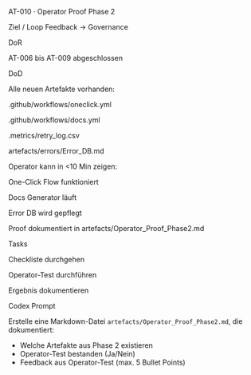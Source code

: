 AT-010 · Operator Proof Phase 2

Ziel / Loop
Feedback → Governance

DoR

AT-006 bis AT-009 abgeschlossen

DoD

Alle neuen Artefakte vorhanden:

.github/workflows/oneclick.yml

.github/workflows/docs.yml

.metrics/retry_log.csv

artefacts/errors/Error_DB.md

Operator kann in <10 Min zeigen:

One-Click Flow funktioniert

Docs Generator läuft

Error DB wird gepflegt

Proof dokumentiert in artefacts/Operator_Proof_Phase2.md

Tasks

Checkliste durchgehen

Operator-Test durchführen

Ergebnis dokumentieren

Codex Prompt

Erstelle eine Markdown-Datei `artefacts/Operator_Proof_Phase2.md`, die dokumentiert:
- Welche Artefakte aus Phase 2 existieren
- Operator-Test bestanden (Ja/Nein)
- Feedback aus Operator-Test (max. 5 Bullet Points)
